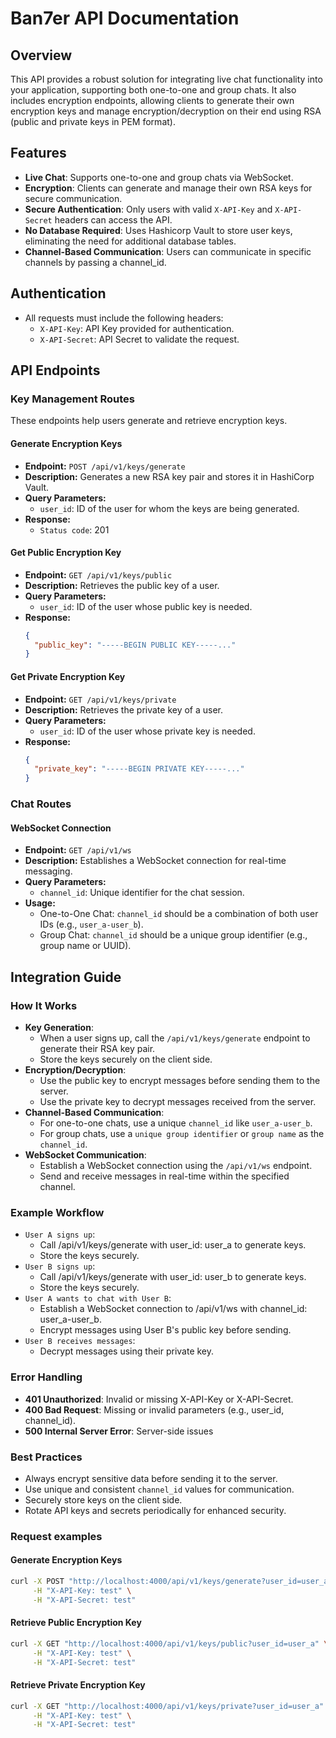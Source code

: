 # Ban7er API Documentation

## Overview

This API provides a robust solution for integrating live chat functionality into your application, supporting both one-to-one and group chats. It also includes encryption endpoints, allowing clients to generate their own encryption keys and manage encryption/decryption on their end using RSA (public and private keys in PEM format).

## Features

- **Live Chat**: Supports one-to-one and group chats via WebSocket.
- **Encryption**: Clients can generate and manage their own RSA keys for secure communication.
- **Secure Authentication**: Only users with valid `X-API-Key` and `X-API-Secret` headers can access the API.
- **No Database Required**: Uses Hashicorp Vault to store user keys, eliminating the need for additional database tables.
- **Channel-Based Communication**: Users can communicate in specific channels by passing a channel_id.

## Authentication

- All requests must include the following headers:
  - `X-API-Key`: API Key provided for authentication.
  - `X-API-Secret`: API Secret to validate the request.

## API Endpoints

### Key Management Routes

These endpoints help users generate and retrieve encryption keys.

#### Generate Encryption Keys

- **Endpoint:** `POST /api/v1/keys/generate`
- **Description:** Generates a new RSA key pair and stores it in HashiCorp Vault.
- **Query Parameters:**
  - `user_id`: ID of the user for whom the keys are being generated.
- **Response:**
  - `Status code`: 201

#### Get Public Encryption Key

- **Endpoint:** `GET /api/v1/keys/public`
- **Description:** Retrieves the public key of a user.
- **Query Parameters:**
  - `user_id`: ID of the user whose public key is needed.
- **Response:**
  ```json
  {
    "public_key": "-----BEGIN PUBLIC KEY-----..."
  }
  ```

#### Get Private Encryption Key

- **Endpoint:** `GET /api/v1/keys/private`
- **Description:** Retrieves the private key of a user.
- **Query Parameters:**
  - `user_id`: ID of the user whose private key is needed.
- **Response:**
  ```json
  {
    "private_key": "-----BEGIN PRIVATE KEY-----..."
  }
  ```

### Chat Routes

#### WebSocket Connection

- **Endpoint:** `GET /api/v1/ws`
- **Description:** Establishes a WebSocket connection for real-time messaging.
- **Query Parameters:**
  - `channel_id`: Unique identifier for the chat session.
- **Usage:**
  - One-to-One Chat: `channel_id` should be a combination of both user IDs (e.g., `user_a-user_b`).
  - Group Chat: `channel_id` should be a unique group identifier (e.g., group name or UUID).

## Integration Guide

### How It Works

- **Key Generation**:
  - When a user signs up, call the `/api/v1/keys/generate` endpoint to generate their RSA key pair.
  - Store the keys securely on the client side.
- **Encryption/Decryption**:
  - Use the public key to encrypt messages before sending them to the server.
  - Use the private key to decrypt messages received from the server.
- **Channel-Based Communication**:
  - For one-to-one chats, use a unique `channel_id` like `user_a-user_b`.
  - For group chats, use a `unique group identifier` or `group name` as the `channel_id`.
- **WebSocket Communication**:
  - Establish a WebSocket connection using the `/api/v1/ws` endpoint.
  - Send and receive messages in real-time within the specified channel.

### Example Workflow

- `User A signs up`:
  - Call /api/v1/keys/generate with user_id: user_a to generate keys.
  - Store the keys securely.
- `User B signs up`:
  - Call /api/v1/keys/generate with user_id: user_b to generate keys.
  - Store the keys securely.
- `User A wants to chat with User B`:
  - Establish a WebSocket connection to /api/v1/ws with channel_id: user_a-user_b.
  - Encrypt messages using User B's public key before sending.
- `User B receives messages`:
  - Decrypt messages using their private key.

### Error Handling

- **401 Unauthorized**: Invalid or missing X-API-Key or X-API-Secret.
- **400 Bad Request**: Missing or invalid parameters (e.g., user_id, channel_id).
- **500 Internal Server Error**: Server-side issues

### Best Practices

- Always encrypt sensitive data before sending it to the server.
- Use unique and consistent `channel_id` values for communication.
- Securely store keys on the client side.
- Rotate API keys and secrets periodically for enhanced security.

### Request examples

#### Generate Encryption Keys

```sh
curl -X POST "http://localhost:4000/api/v1/keys/generate?user_id=user_a" \
     -H "X-API-Key: test" \
     -H "X-API-Secret: test"
```

#### Retrieve Public Encryption Key

```sh
curl -X GET "http://localhost:4000/api/v1/keys/public?user_id=user_a" \
     -H "X-API-Key: test" \
     -H "X-API-Secret: test"
```

#### Retrieve Private Encryption Key

```sh
curl -X GET "http://localhost:4000/api/v1/keys/private?user_id=user_a" \
     -H "X-API-Key: test" \
     -H "X-API-Secret: test"
```
